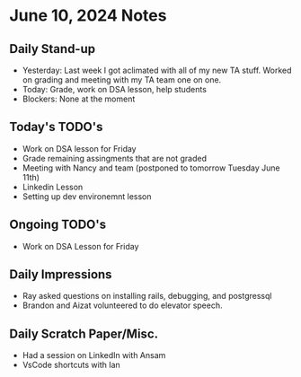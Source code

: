 # June 10, 2024 Notes



## Daily Stand-up

* Yesterday: Last week I got aclimated with all of my new TA stuff. Worked on grading and meeting with my TA team one on one. 
* Today: Grade, work on DSA lesson, help students 
* Blockers: None at the moment 

## Today's TODO's
- Work on DSA lesson for Friday
- Grade remaining assingments that are not graded
- Meeting with Nancy and team (postponed to tomorrow Tuesday June 11th)
- Linkedin Lesson
- Setting up dev environemnt lesson 

## Ongoing TODO's
- Work on DSA Lesson for Friday 


## Daily Impressions
- Ray asked questions on installing rails, debugging, and postgressql
- Brandon and Aizat volunteered to do elevator speech. 



## Daily Scratch Paper/Misc. 
- Had a session on LinkedIn with Ansam
- VsCode shortcuts with Ian
